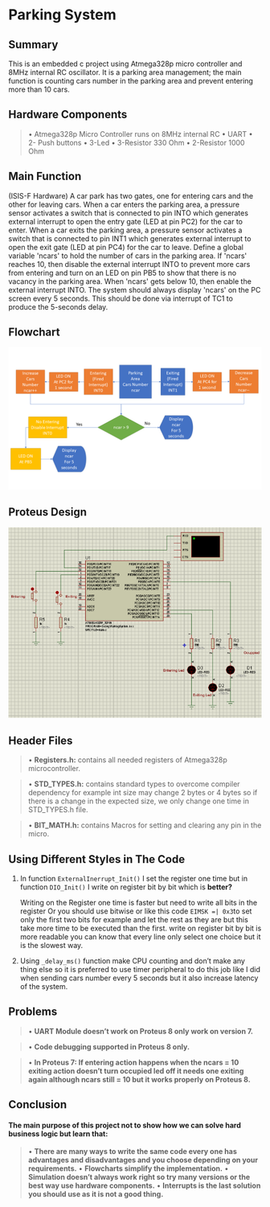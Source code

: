 # Parking System
## Summary 
This is an embedded c project using Atmega328p micro controller and 8MHz internal RC oscillator. It is a parking area management; the main function is counting cars number in the parking area and prevent entering more than 10 cars.

## Hardware Components
>•	Atmega328p Micro Controller runs on 8MHz internal RC
•	UART
•	2- Push buttons
•	3-Led 
•	3-Resistor 330 Ohm
•	2-Resistor 1000 Ohm

## Main Function
(ISIS-F Hardware) A car park has two gates, one for entering cars and the other for leaving cars. When a car enters the parking area, a pressure sensor activates a switch that is connected to pin INTO which generates external interrupt to open the entry gate (LED at pin PC2) for the car to enter. When a car exits the parking area, a pressure sensor activates a switch that is connected to pin INT1 which generates external interrupt to open the exit gate (LED at pin PC4) for the car to leave. 
Define a global variable 'ncars' to hold the number of cars in the parking area. If 'ncars' reaches 10, then disable the external interrupt INTO to prevent more cars from entering and turn on an LED on pin PB5 to show that there is no vacancy in the parking area. When 'ncars' gets 
below 10, then enable the external interrupt INTO. 
The system should always display 'ncars' on the PC screen every 5 seconds. This should be done via interrupt of TC1 to produce the 5-seconds delay.	

## Flowchart
![alt text](https://github.com/MohamedOsamaAhmed/Parking_System/blob/main/Parking%20System.png?raw=true)

## Proteus Design
![alt text](https://github.com/MohamedOsamaAhmed/Parking_System/blob/main/ProteusDesign.PNG?raw=true)
## Header Files

>•	**Registers.h:** contains all needed registers of Atmega328p microcontroller.

>•	**STD_TYPES.h:** contains standard types to overcome compiler dependency for example int size may     change 2 bytes or 4 bytes so if there is a change in the expected size,       we only change one time in STD_TYPES.h file.

>•	**BIT_MATH.h:** contains Macros for setting and clearing any pin in the micro.

## Using Different Styles in The Code
1.	In function ` ExternalInerrupt_Init() ` I set the register one time but in function ` DIO_Init() ` I write on register bit by bit which is **better?**

    Writing on the  Register one time is faster but need to write all bits in the register
    Or 
    you should use bitwise or like this code ` EIMSK =| 0x3 `to set only the first two bits for example and let the rest as they are but this take more time to be executed than the first.
    write on register bit by bit is more readable you can know that every line only select one choice but it is the slowest way.

2.	Using ` _delay_ms() ` function make CPU counting and don’t make any thing else so it is preferred to use timer peripheral to do this job like I did when sending cars number every 5 seconds but it also increase latency of the system. 

## Problems
  > • 	**UART Module doesn’t work on Proteus 8 only work on version 7.** 
  
  > •	**Code debugging supported in Proteus 8 only.**
   
  > •	**In Proteus 7: If entering action happens when the ncars = 10 exiting action doesn’t turn       occupied led off it needs one exiting again although ncars still = 10 but it works             properly on Proteus 8.** 

## Conclusion
#### The main purpose of this project not to show how we can solve hard business logic but learn that:
   > •	**There are many ways to write the same code every one has advantages and disadvantages and you choose depending on your requirements.**
   > •	**Flowcharts simplify the implementation.**
   > •	**Simulation doesn’t always work right so try many versions or the best way use hardware components.** 
   > •	**Interrupts is the last solution you should use as it is not a good thing.**


